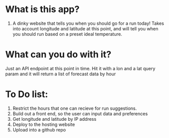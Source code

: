 # What is this app?

1. A dinky website that tells you when you should go for a run today! Takes into account longitude and latitude at this point, and will tell you when you should run based on a preset ideal temperature. 

# What can you do with it? 

Just an API endpoint at this point in time. Hit it with a lon and a lat query param and it will return a list of forecast data by hour  

# To Do list:

1. Restrict the hours that one can recieve for run suggestions. 
1. Build out a front end, so the user can input data and preferences 
1. Get longitude and latitude by IP address
1. Deploy to the hosting website
1. Upload into a github repo